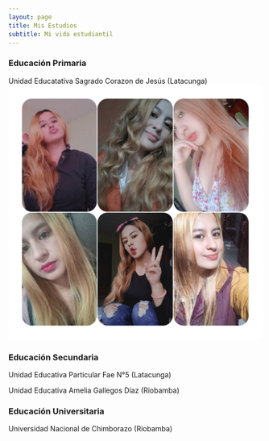 ```yaml
---
layout: page
title: Mis Estudios 
subtitle: Mi vida estudiantil   
---
```


### Educación Primaria
Unidad Educatativa Sagrado Corazon de Jesús (Latacunga)
<img src="assets/img/fotos.jpg"> 


### Educación Secundaria
Unidad Educativa Particular Fae N°5 (Latacunga)


Unidad Educativa Amelia Gallegos Díaz (Riobamba)



### Educación Universitaria
Universidad Nacional de Chimborazo (Riobamba)




